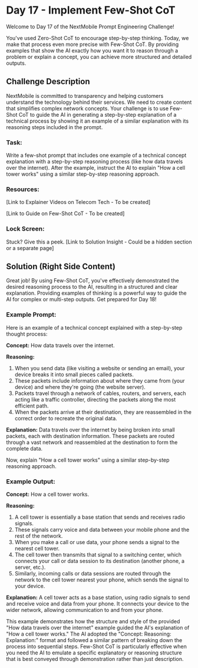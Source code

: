 # Day 17 - Implement Few-Shot CoT

Welcome to Day 17 of the NextMobile Prompt Engineering Challenge!

You've used Zero-Shot CoT to encourage step-by-step thinking. Today, we make that process even more precise with Few-Shot CoT. By providing examples that show the AI exactly how you want it to reason through a problem or explain a concept, you can achieve more structured and detailed outputs.

## Challenge Description
NextMobile is committed to transparency and helping customers understand the technology behind their services. We need to create content that simplifies complex network concepts. Your challenge is to use Few-Shot CoT to guide the AI in generating a step-by-step explanation of a technical process by showing it an example of a similar explanation with its reasoning steps included in the prompt.

### Task:

Write a few-shot prompt that includes one example of a technical concept explanation with a step-by-step reasoning process (like how data travels over the internet). After the example, instruct the AI to explain "How a cell tower works" using a similar step-by-step reasoning approach.

### Resources:

[Link to Explainer Videos on Telecom Tech - To be created]

[Link to Guide on Few-Shot CoT - To be created]

### Lock Screen:

Stuck? Give this a peek. [Link to Solution Insight - Could be a hidden section or a separate page]

## Solution (Right Side Content)
Great job! By using Few-Shot CoT, you've effectively demonstrated the desired reasoning process to the AI, resulting in a structured and clear explanation. Providing examples of thinking is a powerful way to guide the AI for complex or multi-step outputs. Get prepared for Day 18!

### Example Prompt:

Here is an example of a technical concept explained with a step-by-step thought process:

**Concept:** How data travels over the internet.

**Reasoning:**
1. When you send data (like visiting a website or sending an email), your device breaks it into small pieces called packets.
2. These packets include information about where they came from (your device) and where they're going (the website server).
3. Packets travel through a network of cables, routers, and servers, each acting like a traffic controller, directing the packets along the most efficient path.
4. When the packets arrive at their destination, they are reassembled in the correct order to recreate the original data.

**Explanation:** Data travels over the internet by being broken into small packets, each with destination information. These packets are routed through a vast network and reassembled at the destination to form the complete data.

Now, explain "How a cell tower works" using a similar step-by-step reasoning approach.

### Example Output:

**Concept:** How a cell tower works.

**Reasoning:**
1. A cell tower is essentially a base station that sends and receives radio signals.
2. These signals carry voice and data between your mobile phone and the rest of the network.
3. When you make a call or use data, your phone sends a signal to the nearest cell tower.
4. The cell tower then transmits that signal to a switching center, which connects your call or data session to its destination (another phone, a server, etc.).
5. Similarly, incoming calls or data sessions are routed through the network to the cell tower nearest your phone, which sends the signal to your device.

**Explanation:** A cell tower acts as a base station, using radio signals to send and receive voice and data from your phone. It connects your device to the wider network, allowing communication to and from your phone.

This example demonstrates how the structure and style of the provided "How data travels over the internet" example guided the AI's explanation of "How a cell tower works." The AI adopted the "Concept: Reasoning: Explanation:" format and followed a similar pattern of breaking down the process into sequential steps. Few-Shot CoT is particularly effective when you need the AI to emulate a specific explanatory or reasoning structure that is best conveyed through demonstration rather than just description. 